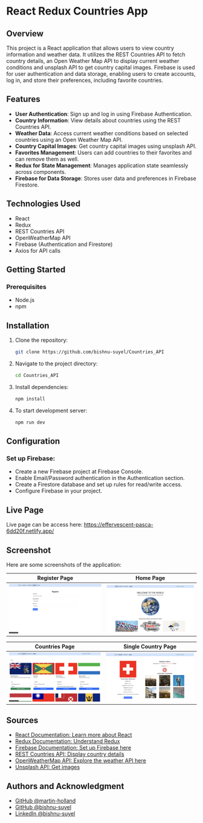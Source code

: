 # React Redux Countries App

## Overview

This project is a React application that allows users to view country information and weather data. It utilizes the REST Countries API to fetch country details, an Open Weather Map API to display current weather conditions and unsplash API to get country capital images. Firebase is used for user authentication and data storage, enabling users to create accounts, log in, and store their preferences, including favorite countries.

## Features

- **User Authentication**: Sign up and log in using Firebase Authentication.
- **Country Information**: View details about countries using the REST Countries API.
- **Weather Data**: Access current weather conditions based on selected countries using an Open Weather Map API.
- **Country Capital Images**: Get country capital images using unsplash API.
- **Favorites Management**: Users can add countries to their favorites and can remove them as well.
- **Redux for State Management**: Manages application state seamlessly across components.
- **Firebase for Data Storage**: Stores user data and preferences in Firebase Firestore.

## Technologies Used

- React
- Redux
- REST Countries API
- OpenWeatherMap API
- Firebase (Authentication and Firestore)
- Axios for API calls

## Getting Started

### Prerequisites

- Node.js
- npm

## Installation

1. Clone the repository:

   ```bash
   git clone https://github.com/bishnu-suyel/Countries_API
   ```

2. Navigate to the project directory:

    ```bash
    cd Countries_API
    ```

3. Install dependencies:

    ```bash
    npm install
    ```

4. To start development server:

    ```bash
    npm run dev
    ```

## Configuration

### Set up Firebase:

- Create a new Firebase project at Firebase Console.
- Enable Email/Password authentication in the Authentication section.
- Create a Firestore database and set up rules for read/write access.
- Configure Firebase in your project.

## Live Page
Live page can be access here: https://effervescent-pasca-6dd20f.netlify.app/

## Screenshot
Here are some screenshots of the application:

| Register Page            | Home Page                |
|--------------------------|--------------------------|
| ![Register Screenshot](src/assets/register-screenshot.png) | ![Home Screenshot](src/assets/home-screenshot.png) |

| Countries Page           | Single Country Page      |
|--------------------------|--------------------------|
| ![Countries Screenshot](src/assets/countries-screenshot.png) | ![Single Country Screenshot](src/assets/singleCountry-screenshot.png) |

## Sources
- [React Documentation: Learn more about React](https://react.dev/learn)
- [Redux Documentation: Understand Redux](https://redux.js.org/introduction/getting-started)
- [Firebase Documentation: Set up Firebase here](https://firebase.google.com/docs/)
- [REST Countries API: Display country details](https://restcountries.com/)
- [OpenWeatherMap API: Explore the weather API here](https://openweathermap.org/guide)
- [Unsplash API: Get images ](https://unsplash.com/documentation)

## Authors and Acknowledgment
- [GitHub @martin-holland](https://github.com/martin-holland)
- [GitHub @bishnu-suyel](https://github.com/bishnu-suyel)
- [LinkedIn @bishnu-suyel](https://www.linkedin.com/in/bishnu-suyel)



